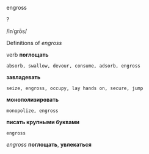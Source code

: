 engross

?

/inˈɡrōs/

Definitions of _engross_

verb
**поглощать**

    absorb, swallow, devour, consume, adsorb, engross
**завладевать**

    seize, engross, occupy, lay hands on, secure, jump
**монополизировать**

    monopolize, engross
**писать крупными буквами**

    engross

_engross_
**поглощать**, **увлекаться**